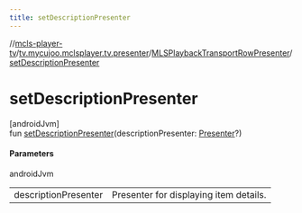 ```yaml
---
title: setDescriptionPresenter
---
```

//[mcls-player-tv](../../../index.html)/[tv.mycujoo.mclsplayer.tv.presenter](../index.html)/[MLSPlaybackTransportRowPresenter](index.html)/[setDescriptionPresenter](set-description-presenter.html)



# setDescriptionPresenter



[androidJvm]\
fun [setDescriptionPresenter](set-description-presenter.html)(descriptionPresenter: [Presenter](https://developer.android.com/reference/kotlin/androidx/leanback/widget/Presenter.html)?)



#### Parameters


androidJvm

| | |
|---|---|
| descriptionPresenter | Presenter for displaying item details. |




